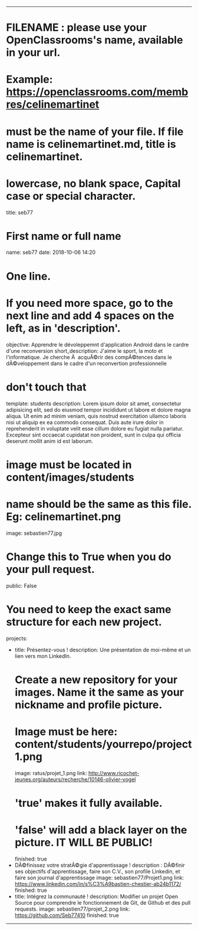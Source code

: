 ---

# FILENAME : please use your OpenClassrooms's name, available in your url.
# Example: https://openclassrooms.com/membres/celinemartinet
# must be the name of your file. If file name is celinemartinet.md, title is celinemartinet.
# lowercase, no blank space, Capital case or special character.
title: seb77

# First name or full name
name: seb77
date: 2018-10-06 14:20

# One line.
# If you need more space, go to the next line and add 4 spaces on the left, as in 'description'.
objective: Apprendre le dévoleppemnt d'application Android dans le cardre d'une reconversion
short_description: J'aime le sport, la moto et l'informatique. Je cherche Ã  acquÃ©rir des compÃ©tences dans le dÃ©veloppement dans le cadre d'un reconvertion professionnelle

# don't touch that
template: students
description:
    Lorem ipsum dolor sit amet, consectetur adipisicing elit, sed do eiusmod
    tempor incididunt ut labore et dolore magna aliqua. Ut enim ad minim veniam,
    quis nostrud exercitation ullamco laboris nisi ut aliquip ex ea commodo
    consequat. Duis aute irure dolor in reprehenderit in voluptate velit esse
    cillum dolore eu fugiat nulla pariatur. Excepteur sint occaecat cupidatat non
    proident, sunt in culpa qui officia deserunt mollit anim id est laborum.

# image must be located in content/images/students
# name should be the same as this file. Eg: celinemartinet.png
image: sebastien77.jpg

# Change this to True when you do your pull request.
public: False

# You need to keep the exact same structure for each new project.
projects:
  - title: Présentez-vous !
    description: Une présentation de moi-même et un lien vers mon LinkedIn.
    # Create a new repository for your images. Name it the same as your nickname and profile picture.
    # Image must be here: content/students/yourrepo/project1.png
    image: ratus/projet_1.png
    link: http://www.ricochet-jeunes.org/auteurs/recherche/10146-olivier-vogel
    # 'true' makes it fully available.
    # 'false' will add a black layer on the picture. IT WILL BE PUBLIC!
    finished: true
  - DÃ©finissez votre stratÃ©gie d'apprentissage !
	description : DÃ©finir ses objectifs d'apprentissage, faire son C.V., son profile Linkedin, et faire son journal d'apprentissage
	image: sebastien77/Projet1.png
	link: https://www.linkedin.com/in/s%C3%A9bastien-chestier-ab24b1172/
	finished: true
  - title: Intégrez la communauté !
    description: Modifier un projet Open Source pour comprendre le fonctionnement de Git, de Github et des pull requests. 
    image: sebastien77/projet_2.png
    link: https://github.com/Seb77410
    finished: true
 
---